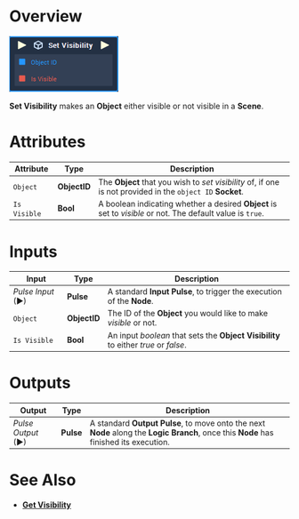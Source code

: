 # Overview

![The Set Visibility Node.](../../../.gitbook/assets/toolbox/incari/object/set-visibility.PNG)

**Set Visibility** makes an **Object** either visible or not visible in a **Scene**.

# Attributes

|Attribute|Type|Description|
|---|---|---|
|`Object`|**ObjectID**|The **Object** that you wish to *set visibility* of, if one is not provided in the `object ID` **Socket**.|
|`Is Visible`|**Bool**|A boolean indicating whether a desired **Object** is set to *visible* or not. The default value is `true`.|

# Inputs

|Input|Type|Description|
|---|---|---|
|*Pulse Input* (►)|**Pulse**|A standard **Input Pulse**, to trigger the execution of the **Node**.|
|`Object`|**ObjectID**|The ID of the **Object** you would like to make *visible* or not.|
|`Is Visible`|**Bool**|An input *boolean* that sets the **Object** **Visibility** to either *true* or *false*.|

# Outputs

|Output|Type|Description|
|---|---|---|
|*Pulse Output* (►)|**Pulse**|A standard **Output Pulse**, to move onto the next **Node** along the **Logic Branch**, once this **Node** has finished its execution.|

# See Also
- [**Get Visibility**](get-visibility.md)

